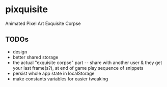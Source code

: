 # pixquisite
Animated Pixel Art Exquisite Corpse

## TODOs
- design
- better shared storage
- the actual "exquisite corpse" part -- share with another user & they get your last frame(s?), at end of game play sequence of snippets
- persist whole app state in localStorage
- make constants variables for easier tweaking
